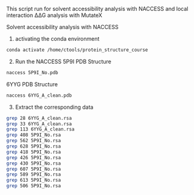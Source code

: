 This script run for solvent accessibility analysis with NACCESS and local interaction ΔΔG analysis with MutateX

Solvent accessibility analysis with NACCESS

1. activating the conda environment
```bash
conda activate /home/ctools/protein_structure_course
```
2. Run the NACCESS
5P9I PDB Structure
```bash
naccess 5P9I_No.pdb
```
6YYG PDB Structure
```bash
naccess 6YYG_A_clean.pdb
```
3. Extract the corresponding data
```bash
grep 28 6YYG_A_clean.rsa
grep 33 6YYG_A_clean.rsa
grep 113 6YYG_A_clean.rsa
grep 408 5P9I_No.rsa
grep 562 5P9I_No.rsa
grep 628 5P9I_No.rsa
grep 418 5P9I_No.rsa
grep 426 5P9I_No.rsa
grep 430 5P9I_No.rsa
grep 607 5P9I_No.rsa
grep 589 5P9I_No.rsa
grep 613 5P9I_No.rsa
grep 506 5P9I_No.rsa
```

